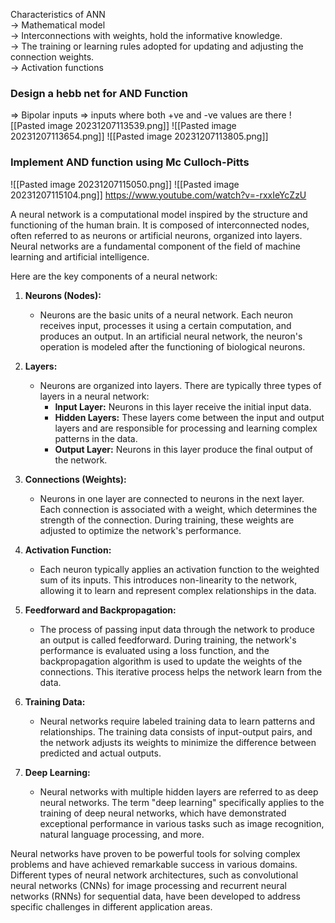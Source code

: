 Characteristics of ANN  
→ Mathematical model  
→ Interconnections with weights, hold the informative knowledge.  
→ The training or learning rules adopted for updating and adjusting the connection weights.  
→ Activation functions

### Design a hebb net for AND Function
=> Bipolar inputs => inputs where both +ve and -ve values are there
![[Pasted image 20231207113539.png]]
![[Pasted image 20231207113654.png]]
![[Pasted image 20231207113805.png]]


### Implement AND function using Mc Culloch-Pitts
![[Pasted image 20231207115050.png]]
![[Pasted image 20231207115104.png]]
https://www.youtube.com/watch?v=-rxxIeYcZzU




A neural network is a computational model inspired by the structure and functioning of the human brain. It is composed of interconnected nodes, often referred to as neurons or artificial neurons, organized into layers. Neural networks are a fundamental component of the field of machine learning and artificial intelligence.

Here are the key components of a neural network:

1. **Neurons (Nodes):**
    
    - Neurons are the basic units of a neural network. Each neuron receives input, processes it using a certain computation, and produces an output. In an artificial neural network, the neuron's operation is modeled after the functioning of biological neurons.
2. **Layers:**
    
    - Neurons are organized into layers. There are typically three types of layers in a neural network:
        - **Input Layer:** Neurons in this layer receive the initial input data.
        - **Hidden Layers:** These layers come between the input and output layers and are responsible for processing and learning complex patterns in the data.
        - **Output Layer:** Neurons in this layer produce the final output of the network.
3. **Connections (Weights):**

    - Neurons in one layer are connected to neurons in the next layer. Each connection is associated with a weight, which determines the strength of the connection. During training, these weights are adjusted to optimize the network's performance.
4. **Activation Function:**
    
    - Each neuron typically applies an activation function to the weighted sum of its inputs. This introduces non-linearity to the network, allowing it to learn and represent complex relationships in the data.
5. **Feedforward and Backpropagation:**
    
    - The process of passing input data through the network to produce an output is called feedforward. During training, the network's performance is evaluated using a loss function, and the backpropagation algorithm is used to update the weights of the connections. This iterative process helps the network learn from the data.
6. **Training Data:**
    
    - Neural networks require labeled training data to learn patterns and relationships. The training data consists of input-output pairs, and the network adjusts its weights to minimize the difference between predicted and actual outputs.
7. **Deep Learning:**
    
    - Neural networks with multiple hidden layers are referred to as deep neural networks. The term "deep learning" specifically applies to the training of deep neural networks, which have demonstrated exceptional performance in various tasks such as image recognition, natural language processing, and more.

Neural networks have proven to be powerful tools for solving complex problems and have achieved remarkable success in various domains. Different types of neural network architectures, such as convolutional neural networks (CNNs) for image processing and recurrent neural networks (RNNs) for sequential data, have been developed to address specific challenges in different application areas.